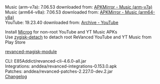 Music (arm-v7a): 7.06.53
downloaded from: [APKMirror - Music (arm-v7a)](https://www.apkmirror.com/apk/google-inc/youtube-music/youtube-music-7-06-53-release/youtube-music-7-06-53-2-android-apk-download/)  
Music (arm64-v8a): 7.06.53
downloaded from: [APKMirror - Music (arm64-v8a)](https://www.apkmirror.com/apk/google-inc/youtube-music/youtube-music-7-06-53-release/youtube-music-7-06-53-android-apk-download/)  
YouTube: 19.23.40
downloaded from: [Archive - YouTube](https://archive.org/download/jhc-apks/apks/com.google.android.youtube)  

Install [Microg](https://github.com/ReVanced/GmsCore/releases) for non-root YouTube and YT Music APKs  
Use [zygisk-detach](https://github.com/j-hc/zygisk-detach) to detach root ReVanced YouTube and YT Music from Play Store  

[revanced-magisk-module](https://github.com/E85Addict/revanced-magisk-module)
  
CLI: E85Addict/revanced-cli-4.6.0-all.jar  
Integrations: anddea/revanced-integrations-0.153.0.apk  
Patches: anddea/revanced-patches-2.227.0-dev.2.jar  
[Changelog](https://github.com/anddea/revanced-patches/releases/tag/v2.227.0-dev.2)  
